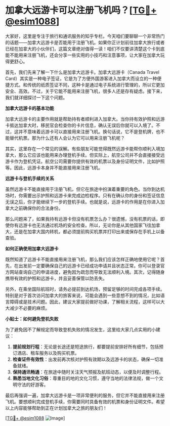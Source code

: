 # 加拿大远游卡可以注册飞机吗？[[TG💪+ @esim1088](https://t.me/s/esim1088)]

大家好，这里是专注于旅行和通讯服务的知乎专栏。今天咱们要聊聊一个非常热门的话题——加拿大远游卡是否能用于注册飞机。如果你正计划前往加拿大旅行或者已经在加拿大的小伙伴们，这篇文章绝对值得一读！咱们不仅要讲清楚这个卡到底能不能用来注册飞机，还会分享一些实用的小技巧和注意事项，让大家在加拿大玩得更舒心。

首先，我们先来了解一下什么是加拿大远游卡。加拿大远游卡（Canada Travel Card）其实是一种电子签证，它是为了方便外国游客进入加拿大而设立的一种便捷方式。和传统的纸质签证不同，这种卡是通过电子系统进行管理的，所以它更加安全、高效。不过，关于它能不能用来注册飞机，很多人还是存有疑虑。接下来，我们就详细探讨一下这个问题。

**加拿大远游卡的基本功能**

加拿大远游卡的主要作用就是帮助持有者顺利进入加拿大。当你持有效护照和远游卡抵达加拿大时，移民官会检查你的卡片信息，确认无误后你就可以入境了。不过，这并不意味着远游卡可以直接用来注册飞机。换句话说，它不是登机牌，也不能替代机票。那为什么还有人会认为它可以用来注册飞机呢？

其实，这里存在一个常见的误解。有些朋友可能觉得既然远游卡能帮你顺利入境加拿大，那么它应该也能用来办理登机手续。但实际上，航空公司并不会直接接受远游卡作为登机凭证。航空公司需要你提供有效的机票以及身份证明文件，比如护照等。因此，远游卡本身并不能直接用来注册飞机。

**远游卡与登机手续的关系**

虽然远游卡不能直接用于注册飞机，但它在旅途中扮演着重要的角色。当你到达机场时，你需要出示护照和远游卡来完成边检程序。只有在确认你的身份和签证信息无误之后，你才能继续下一步的登机手续。也就是说，远游卡的作用是在你进入加拿大之前确保你的合法身份。

那么问题来了，如果我持有远游卡但没有机票怎么办？很遗憾，没有机票的话，即使你有远游卡也无法通过机场的安全检查。所以，无论你是从其他国家飞往加拿大，还是在加拿大国内转机，都必须提前购买机票并打印出来或保存在手机上以备查验。

**如何正确使用加拿大远游卡**

既然知道了远游卡不能直接用来注册飞机，那么我们应该怎样正确地使用它呢？首先，在出发前一定要确保自己的远游卡已经成功申请并且状态正常。你可以登录官方网站查询自己的申请进度，避免因为疏忽而导致无法顺利入境。其次，记得随身携带有效的护照和远游卡，并且妥善保管以防丢失。

另外，在乘坐国际航班时，请务必提前到达机场，预留足够的时间完成各项手续。特别是对于首次访问加拿大的旅客来说，可能会遇到一些意想不到的情况，比如语言障碍或是技术问题。因此，建议大家提前做好功课，了解相关流程，这样可以大大减少不必要的麻烦。

**小贴士：如何避免登机失败**

为了避免因不了解规定而导致登机失败的情况发生，这里给大家几点实用的小建议：

1. **提前规划行程**：无论是长途还是短途旅行，都要提前安排好所有细节，包括预订酒店、租车服务以及购买机票。
2. **检查证件有效性**：出发前再次核对护照有效期以及远游卡的状态，确保一切准备就绪。
3. **保持通讯畅通**：在旅途中随时关注天气预报及航班动态，以便及时调整行程。
4. **熟悉当地文化习俗**：尊重目的地的文化习惯，遵守当地的法律法规，做一个文明守法的好游客。

最后再强调一遍，加拿大远游卡是一项非常便利的服务，但它并不能直接用来注册飞机。要想顺利完成登机手续，你需要同时具备有效的机票和身份证明文件。希望以上内容能够帮助到正在计划加拿大之旅的朋友们！

[[TG💪+ @esim1088](https://t.me/s/esim1088) ![Image](https://i.postimg.cc/4NQfJmqS/Snipaste-2025-05-13-00-14-12.png)]